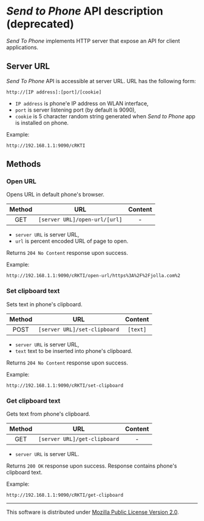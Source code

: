 # *Send to Phone* API description (deprecated)

*Send To Phone* implements HTTP server that expose an API for client applications.

## Server URL

*Send To Phone* API is accessible at server URL. URL has the following form:

`http://[IP address]:[port]/[cookie]`

* `IP address` is phone'e IP address on WLAN interface,
* `port` is server listening port (by default is 9090),
* `cookie` is 5 character random string generated when *Send to Phone* app is installed on phone.

Example:

`http://192.168.1.1:9090/cRKTI`

## Methods

### Open URL
Opens URL in default phone's browser.

|Method|URL|Content|
|:--:|:--:|:--:|
|GET|`[server URL]/open-url/[url]`|-|

* `server URL` is server URL,
* `url` is percent encoded URL of page to open.

Returns `204 No Content` response upon success.

Example:

`http://192.168.1.1:9090/cRKTI/open-url/https%3A%2F%2Fjolla.com%2`

### Set clipboard text
Sets text in phone's clipboard.

|Method|URL|Content|
|:--:|:--:|:--:|
|POST|`[server URL]/set-clipboard`|`[text]`|

* `server URL` is server URL,
* `text` text to be inserted into phone's clipboard.

Returns `204 No Content` response upon success.

Example:

`http://192.168.1.1:9090/cRKTI/set-clipboard`

### Get clipboard text
Gets text from phone's clipboard.

|Method|URL|Content|
|:--:|:--:|:--:|
|GET|`[server URL]/get-clipboard`|-|

* `server URL` is server URL.

Returns `200 OK` response upon success. Response contains phone's clipboard text.

Example:

`http://192.168.1.1:9090/cRKTI/get-clipboard`

---------------

This software is distributed under
[Mozilla Public License Version 2.0](https://www.mozilla.org/MPL/2.0/).
